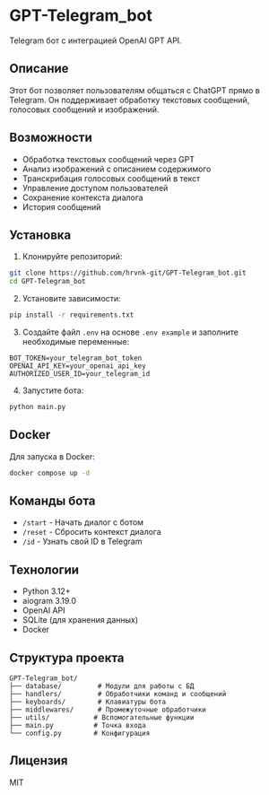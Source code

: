 # GPT-Telegram_bot

Telegram бот с интеграцией OpenAI GPT API.

## Описание

Этот бот позволяет пользователям общаться с ChatGPT прямо в Telegram. Он поддерживает обработку текстовых сообщений, голосовых сообщений и изображений.

## Возможности

- Обработка текстовых сообщений через GPT
- Анализ изображений с описанием содержимого
- Транскрибация голосовых сообщений в текст
- Управление доступом пользователей
- Сохранение контекста диалога
- История сообщений

## Установка

1. Клонируйте репозиторий:
```bash
git clone https://github.com/hrvnk-git/GPT-Telegram_bot.git
cd GPT-Telegram_bot
```

2. Установите зависимости:
```bash
pip install -r requirements.txt
```

3. Создайте файл `.env` на основе `.env example` и заполните необходимые переменные:
```
BOT_TOKEN=your_telegram_bot_token
OPENAI_API_KEY=your_openai_api_key
AUTHORIZED_USER_ID=your_telegram_id
```

4. Запустите бота:
```bash
python main.py
```

## Docker

Для запуска в Docker:

```bash
docker compose up -d
```

## Команды бота

- `/start` - Начать диалог с ботом
- `/reset` - Сбросить контекст диалога
- `/id` - Узнать свой ID в Telegram

## Технологии

- Python 3.12+
- aiogram 3.19.0
- OpenAI API
- SQLite (для хранения данных)
- Docker

## Структура проекта

```
GPT-Telegram_bot/
├── database/         # Модули для работы с БД
├── handlers/         # Обработчики команд и сообщений
├── keyboards/        # Клавиатуры бота
├── middlewares/      # Промежуточные обработчики
├── utils/           # Вспомогательные функции
├── main.py          # Точка входа
└── config.py        # Конфигурация
```

## Лицензия

MIT